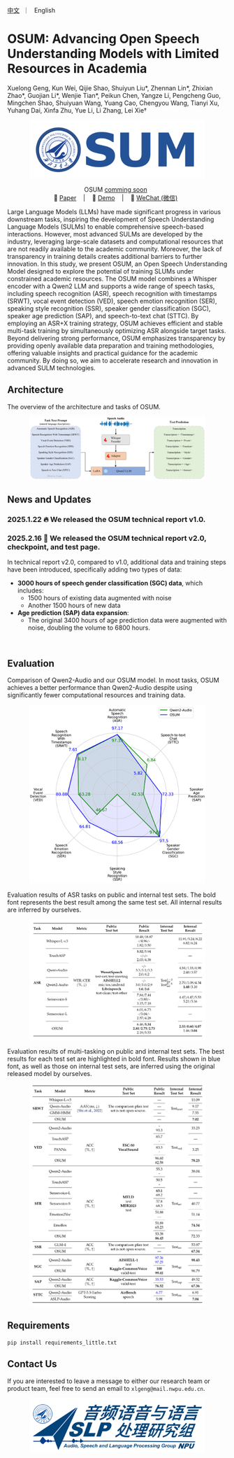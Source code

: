  <p align="left">
        <a href="README_CN.md">中文</a> &nbsp｜ &nbsp English&nbsp&nbsp
</p>
<p align="center">
   <h1>OSUM: Advancing Open Speech Understanding Models with Limited Resources in Academia</h1>
</p>

Xuelong Geng, Kun Wei, Qijie Shao, Shuiyun Liu*, Zhennan Lin*, Zhixian Zhao*, Guojian Li*, Wenjie Tian*, Peikun Chen, Yangze Li, Pengcheng Guo, Mingchen Shao, Shuiyuan Wang, Yuang Cao, Chengyou Wang, Tianyi Xu, Yuhang Dai, Xinfa Zhu, Yue Li, Li Zhang, Lei Xie†




<p align="center">
    <img src="images/SUM.png" width="400"/>
<p>


<p align="center">
OSUM <a href=""> comming soon</a> </a>&nbsp
<br>
📑 <a href="https://www.arxiv.org/pdf/2501.13306">Paper</a> &nbsp&nbsp | &nbsp&nbsp 📑 <a href="https://aslp-lab.github.io/OSUM.github.io/">Demo</a> &nbsp&nbsp | &nbsp&nbsp 💬 <a href="images/wechat.png">WeChat (微信)</a>&nbsp&nbsp 
</p>

Large Language Models (LLMs) have made significant progress in various downstream tasks, inspiring the development of Speech Understanding Language Models (SULMs) to enable comprehensive speech-based interactions. However, most advanced SULMs are developed by the industry, leveraging large-scale datasets and computational resources that are not readily available to the academic community. Moreover, the lack of transparency in training details creates additional barriers to further innovation. In this study, we present OSUM, an Open Speech Understanding Model designed to explore the potential of training SLUMs under constrained academic resources. The OSUM model combines a Whisper encoder with a Qwen2 LLM and supports a wide range of speech tasks, including speech recognition (ASR), speech recognition with timestamps (SRWT), vocal event detection (VED), speech emotion recognition (SER), speaking style recognition (SSR), speaker gender classification (SGC), speaker age prediction (SAP), and speech-to-text chat (STTC). By employing an ASR+X training strategy, OSUM achieves efficient and stable multi-task training by simultaneously optimizing ASR alongside target tasks.
Beyond delivering strong performance, OSUM emphasizes transparency by providing openly available data preparation and training methodologies, offering valuable insights and practical guidance for the academic community. By doing so, we aim to accelerate research and innovation in advanced SULM technologies.

## Architecture

The overview of the architecture and tasks of OSUM.

<p align="center">
    <img src="images/system.png" width="80%"/>
<p>

## News and Updates
### 2025.1.22 🔥 We released the OSUM technical report v1.0.

### 2025.2.16 🎉 We released the OSUM technical report v2.0, checkpoint, and test page. 
In technical report v2.0, compared to v1.0, additional data and training steps have been introduced, specifically adding two types of data:
- **3000 hours of speech gender classification (SGC) data**, which includes:
  - 1500 hours of existing data augmented with noise
  - Another 1500 hours of new data
- **Age prediction (SAP) data expansion**:
  - The original 3400 hours of age prediction data were augmented with noise, doubling the volume to 6800 hours.



<br>

## Evaluation
 Comparison of Qwen2-Audio and our OSUM model. In most tasks, OSUM achieves a better
performance than Qwen2-Audio despite using significantly fewer computational resources and training data.
<p align="center">
    <img src="images/radar.png" width="80%"/>
<p>

Evaluation results of ASR tasks on public and internal test sets. The bold font represents the best
result among the same test set. All internal results are inferred by ourselves.
<p align="center">
    <img src="images/res_asr.jpg" width="80%"/>
<p>


Evaluation results of multi-tasking on public and internal test sets. The best results for each test set
are highlighted in bold font. Results shown in blue font, as well as those on internal test sets, are inferred
using the original released model by ourselves.
<p align="center">
    <img src="images/res_multi.jpg" width="80%"/>
<p>

<!--  We have provided **all** evaluation scripts to reproduce our results. Please refer to [eval_audio/EVALUATION.md](eval_audio/EVALUATION.md) for details.
  --> 


## Requirements
```
pip install requirements_little.txt
```
<!-- 
## Quickstart
## Demo
### Web UI

## Citation
 -->
## Contact Us

If you are interested to leave a message to either our research team or product team, feel free to send an email to `xlgeng@mail.nwpu.edu.cn`.

<p align="center">
    <img src="images/ASLP.jpg" width="400"/>
<p>
